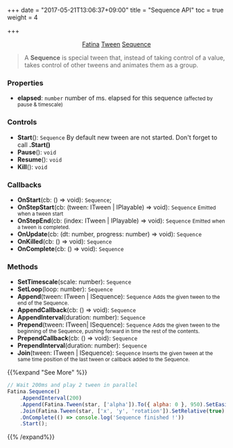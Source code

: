 +++
date = "2017-05-21T13:06:37+09:00"
title = "Sequence API"
toc = true
weight = 4

+++

<div style="text-align: center">
    <a class="btn btn-default" href="/Fatina/api/basic/">Fatina</a>
    <a class="btn btn-default" href="/Fatina/api/tween/">Tween</a>
    <a class="btn btn-primary" href="/Fatina/api/sequence/">Sequence</a>
</div>

<blockquote>
    <p>A <b>Sequence</b> is special tween that, instead of taking control of a value, takes control of other tweens and animates them as a group.</p>
</blockquote>

### Properties
* **elapsed**: `number` number of ms. elapsed for this sequence <small>(affected by pause &amp; timescale)</small>

### Controls
* **Start**(): `Sequence` By default new tween are not started. Don't forget to call **.Start()**
* **Pause**(): `void`
* **Resume**(): `void`
* **Kill**(): `void`

### Callbacks
* **OnStart**(cb: () => void): `Sequence`;
* **OnStepStart**(cb: (tween: ITween | IPlayable) => void): `Sequence` <small>Emitted when a tween start</small>
* **OnStepEnd**(cb: (index: ITween | IPlayable) => void): `Sequence` <small>Emitted when a tween is completed.</small>
* **OnUpdate**(cb: (dt: number, progress: number) => void): `Sequence`
* **OnKilled**(cb: () => void): `Sequence`
* **OnComplete**(cb: () => void): `Sequence`

### Methods
* **SetTimescale**(scale: number): `Sequence`
* **SetLoop**(loop: number): `Sequence`
* **Append**(tween: ITween | ISequence): `Sequence` <small>Adds the given tween to the end of the Sequence.</small>
* **AppendCallback**(cb: () => void): `Sequence`
* **AppendInterval**(duration: number): `Sequence`
* **Prepend**(tween: ITween| ISequence): `Sequence` <small>Adds the given tween to the beginning of the Sequence, pushing forward in time the rest of the contents.</small>
* **PrependCallback**(cb: () => void): `Sequence`
* **PrependInterval**(duration: number): `Sequence`
* **Join**(tween: ITween | ISequence): `Sequence` <small>Inserts the given tween at the same time position of the last tween or callback added to the Sequence.</small>

{{%expand "See More" %}}
```js
// Wait 200ms and play 2 tween in parallel
Fatina.Sequence()
    .AppendInterval(200)
    .Append(Fatina.Tween(star, ['alpha']).To({ alpha: 0 }, 950).SetEasing('outSine'))
    .Join(Fatina.Tween(star, ['x', 'y', 'rotation']).SetRelative(true).To({ x: 0, y: 0, rotation: 12}, 1600))
    .OnComplete(() => console.log('Sequence finished !'))
    .Start();
```
{{% /expand%}}